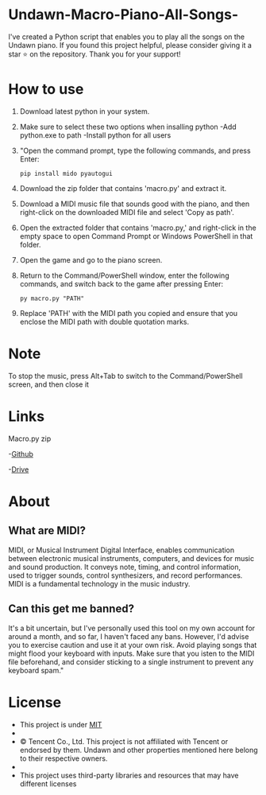 # Undawn-Macro-Piano-All-Songs-

I've created a Python script that enables you to play all the songs on the Undawn piano. If you found this project helpful, please consider giving it a star ⭐ on the repository. Thank you for your support!
# How to use

1. Download latest python in your system.
2. Make sure to select these two options when insalling python -Add python.exe to path  -Install python for all users
3. "Open the command prompt, type the following commands, and press Enter:
   
     ```
   pip install mido pyautogui
    ```
  
5. Download the zip folder that contains 'macro.py' and extract it.
6. Download a MIDI music file that sounds good with the piano, and then right-click on the downloaded MIDI file and select 'Copy as path'.
7. Open the extracted folder that contains 'macro.py,' and right-click in the empty space to open Command Prompt or Windows PowerShell in that folder.
8. Open the game and go to the piano screen.
9. Return to the Command/PowerShell window, enter the following commands, and switch back to the game after pressing Enter:
    ```
   py macro.py "PATH" 
     ```
10. Replace 'PATH' with the MIDI path you copied and ensure that you enclose the MIDI path with double quotation marks.

# Note
  
  To stop the music, press Alt+Tab to switch to the Command/PowerShell screen, and then close it

# Links
 
  Macro.py zip
     
 -[Github](https://minhaskamal.github.io/DownGit/#/home?url=https://github.com/Myinx/Undawn-Macro-Piano-All-Songs-/macro.py)
     
 -[Drive](https://drive.google.com/file/d/17Unq8X-YgnYg9AfSLLgDuFqrLyI-iHXw/view?usp=drive_link)
 
# About

  ## What are MIDI?
   
   MIDI, or Musical Instrument Digital Interface, enables communication between electronic musical instruments, computers, and devices for music and sound production. It conveys note, timing, and control information, used to trigger sounds, control 
 synthesizers, and record performances. MIDI is a fundamental technology in the music industry.

  ## Can this get me banned?

   It's a bit uncertain, but I've personally used this tool on my own account for around a month, and so far, I haven't faced any bans. However, I'd advise you to exercise caution and use it at your own risk. Avoid playing songs that might flood your keyboard with 
 inputs. Make sure that you isten to the MIDI file beforehand, and consider sticking to a single instrument to prevent any keyboard spam."


# License

  - This project is under [MIT](https://github.com/Myinx/Undawn-Macro-Piano-All-Songs-/blob/main/License.md)
  - 
  - © Tencent Co., Ltd. This project is not affiliated with Tencent or endorsed by them. Undawn and other properties mentioned here belong to their respective owners.
  - 
  - This project uses third-party libraries and resources that may have different licenses




                            
